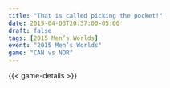 ```yaml
---
title: "That is called picking the pocket!"
date: 2015-04-03T20:37:00-05:00
draft: false
tags: [2015 Men’s Worlds]
event: "2015 Men’s Worlds"
game: "CAN vs NOR"
---
```

{{< game-details >}}
<!--more--> 